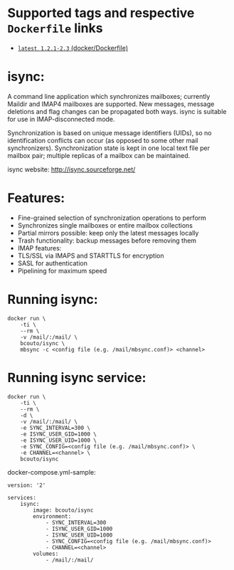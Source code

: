 # Supported tags and respective ``Dockerfile`` links

* [`latest`, `1.2.1-2.3` (docker/Dockerfile)](https://github.com/bcouto/isync/blob/master/Dockerfile)

# isync:
A command line application which synchronizes mailboxes; currently Maildir and IMAP4 mailboxes are supported. New messages, message deletions and flag changes can be propagated both ways. isync is suitable for use in IMAP-disconnected mode.

Synchronization is based on unique message identifiers (UIDs), so no identification conflicts can occur (as opposed to some other mail synchronizers).
Synchronization state is kept in one local text file per mailbox pair; multiple replicas of a mailbox can be maintained.

isync website: http://isync.sourceforge.net/

# Features:
* Fine-grained selection of synchronization operations to perform
* Synchronizes single mailboxes or entire mailbox collections
* Partial mirrors possible: keep only the latest messages locally
* Trash functionality: backup messages before removing them
* IMAP features:
* TLS/SSL via IMAPS and STARTTLS for encryption
* SASL for authentication
* Pipelining for maximum speed

# Running isync:
```
docker run \
    -ti \
    --rm \
    -v /mail/:/mail/ \
    bcouto/isync \
    mbsync -c <config file (e.g. /mail/mbsync.conf)> <channel> 
```

# Running isync service:
```
docker run \
    -ti \
    --rm \
    -d \
    -v /mail/:/mail/ \
    -e SYNC_INTERVAL=300 \
    -e ISYNC_USER_GID=1000 \
    -e ISYNC_USER_UID=1000 \
    -e SYNC_CONFIG=<config file (e.g. /mail/mbsync.conf)> \
    -e CHANNEL=<channel> \
    bcouto/isync
```

docker-compose.yml-sample:

```
version: '2'

services:
    isync:
        image: bcouto/isync
        environment:
            - SYNC_INTERVAL=300
            - ISYNC_USER_GID=1000
            - ISYNC_USER_UID=1000
            - SYNC_CONFIG=<config file (e.g. /mail/mbsync.conf)>
            - CHANNEL=<channel>
        volumes:
            - /mail/:/mail/
```
